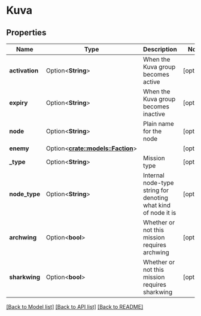 # Kuva

## Properties

Name | Type | Description | Notes
------------ | ------------- | ------------- | -------------
**activation** | Option<**String**> | When the Kuva group becomes active | [optional]
**expiry** | Option<**String**> | When the Kuva group becomes inactive | [optional]
**node** | Option<**String**> | Plain name for the node | [optional]
**enemy** | Option<[**crate::models::Faction**](faction.md)> |  | [optional]
**_type** | Option<**String**> | Mission type | [optional]
**node_type** | Option<**String**> | Internal node-type string for denoting what kind of node it is | [optional]
**archwing** | Option<**bool**> | Whether or not this mission requires archwing | [optional]
**sharkwing** | Option<**bool**> | Whether or not this mission requires sharkwing | [optional]

[[Back to Model list]](../README.md#documentation-for-models) [[Back to API list]](../README.md#documentation-for-api-endpoints) [[Back to README]](../README.md)


